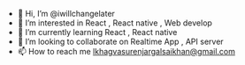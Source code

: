 - 👋 Hi, I’m @iwillchangelater
- 👀 I’m interested in React , React native , Web develop
- 🌱 I’m currently learning React , React native
- 💞️ I’m looking to collaborate on Realtime App , API server
- 📫 How to reach me lkhagvasurenjargalsaikhan@gmail.com 
